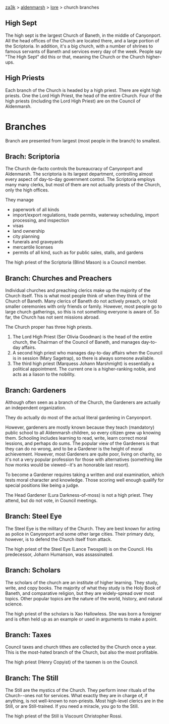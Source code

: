 [za3k](/) > [aldenmarsh](/aldenmarsh/) > [lore](lore) > church branches

## High Sept

The high sept is the largest Church of Baneth, in the middle of Canyonport. All the head offices of the Church are located there, and a large portion of the Scriptoria. In addition, it's a big church, with a number of shrines to famous servants of Baneth and services every day of the week. People say "The High Sept" did this or that, meaning the Church or the Church higher-ups.

## High Priests

Each branch of the Church is headed by a high priest. There are eight high priests. One the Lord High Priest, the head of the entire Church. Four of the high priests (including the Lord High Priest) are on the Council of Aldenmarsh.

# Branches

Branch are presented from largest (most people in the branch) to smallest.

## Brach: Scriptoria

The Church de-facto controls the bureaucracy of Canyonport and Aldenmarsh. The scriptoria is its largest department, controlling almost every aspect of day-to-day government control. The Scriptoria employs many many clerks, but most of them are not actually priests of the Church, only the high offices.

They manage
- paperwork of all kinds
- import/export regulations, trade permits, waterway scheduling, import processing, and inspection
- visas
- land ownership
- city planning
- funerals and graveyards
- mercantile licenses
- permits of all kind, such as for public sales, stalls, and gardens

The high priest of the Scriptoria (Blind Mason) is a Council member.

## Branch: Churches and Preachers

Individual churches and preaching clerics make up the majority of the Church itself. This is what most people think of when they think of the Church of Baneth. Many clerics of Baneth do not actively preach, or hold smaller ceremonies with only friends or family. However, most people go to large church gatherings, so this is not something everyone is aware of. So far, the Church has not sent missions abroad.

The Church proper has three high priests.

1. The Lord High Priest (Ser Olivia Goodman) is the head of the entire church, the Chairman of the Council of Baneth, and manages day-to-day affairs. 
2. A second high priest who manages day-to-day affairs when the Council is in session (Mary Sagetrap), so there is always someone available. 
3. The third high priest (Marquess Johann Marshmight) is essentially a political appointment. The current one is a higher-ranking noble, and acts as a liason to the nobility.

## Branch: Gardeners

Although often seen as a branch of the Church, the Gardeners are actually an independent organization. 

They do actually do most of the actual literal gardening in Canyonport.

However, gardeners are mostly known because they teach (mandatory) public school to all Aldenmarsh children, so every citizen grew up knowing them. Schooling includes learning to read, write, learn correct moral lessions, and perhaps do sums. The popular view of the Gardeners is that they can do no wrong, and to be a Gardener is the height of moral achievement. However, most Gardeners are quite poor, living on charity, so it's not a very popular profession for those with alternatives (something like how monks would be viewed--it's an honorable last resort).

To become a Gardener requires taking a written and oral examination, which tests moral character and knowledge. Those scoring well enough qualify for special positions like being a judge.

The Head Gardener (Lura Darkness-of-moss) is not a high priest. They attend, but do not vote, in Council meetings.

## Branch: Steel Eye

The Steel Eye is the military of the Church. They are best known for acting as police in Canyonport and some other large cities. Their primary duty, however, is to defend the Church itself from attack.

The high priest of the Steel Eye (Lance Twospell) is on the Council. His predecessor, Johann Humanson, was assassinated.

## Branch: Scholars

The scholars of the church are an institute of higher learning. They study, write, and copy books. The majority of what they study is the Holy Book of Baneth, and comparative religion, but they are widely-spread over most topics. Other popular topics are the nature of the world, history, and natural science.

The high priest of the scholars is Xao Hallowless. She was born a foreigner and is often held up as an example or used in arguments to make a point.

## Branch: Taxes

Council taxes and church tithes are collected by the Church once a year. This is the most-hated branch of the Church, but also the most profitable.

The high priest (Henry Copyist) of the taxmen is on the Council.

## Branch: The Still

The Still are the mystics of the Church. They perform inner rituals of the Church--ones not for services. What exactly they are in charge of, if anything, is not well-known to non-priests. Most high-level clerics are in the Still, or are Still-trained. If you need a miracle, you go to the Still.

<!--Initiates of the church know: Joining the Still is called "entering the Still Pool". The Still don't have any duties beyond inner rituals.-->

The high priest of the Still is Viscount Christopher Rossi.
